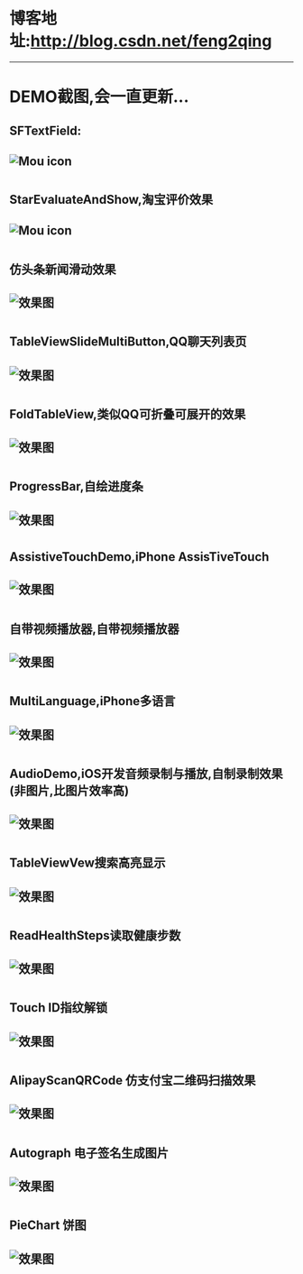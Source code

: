 # 博客地址:http://blog.csdn.net/feng2qing
---
# DEMO截图,会一直更新...
## SFTextField:
## ![Mou icon](http://g.recordit.co/G9tZ942Z3Z.gif)

# 

## StarEvaluateAndShow,淘宝评价效果
## ![Mou icon](http://g.recordit.co/BlBxvnRKN1.gif)

# 

## 仿头条新闻滑动效果
## ![效果图](http://g.recordit.co/atDBaJBUmQ.gif)

# 

## TableViewSlideMultiButton,QQ聊天列表页
## ![效果图](http://g.recordit.co/oDJjUKuiD8.gif)

# 

## FoldTableView,类似QQ可折叠可展开的效果
## ![效果图](http://g.recordit.co/u4qHqoRQRR.gif)


# 

## ProgressBar,自绘进度条
## ![效果图](http://g.recordit.co/WxEr0TNu8d.gif)

# 

## AssistiveTouchDemo,iPhone AssisTiveTouch
## ![效果图](http://g.recordit.co/4BdzxEi5lh.gif)


# 

## 自带视频播放器,自带视频播放器
## ![效果图](http://g.recordit.co/9R2Aiv7iid.gif)

# 

## MultiLanguage,iPhone多语言
## ![效果图](http://g.recordit.co/wqjC90zKCI.gif)

# 

## AudioDemo,iOS开发音频录制与播放,自制录制效果(非图片,比图片效率高)
## ![效果图](http://g.recordit.co/HL36vWu3ID.gif)

# 

## TableViewVew搜索高亮显示
## ![效果图](http://g.recordit.co/Fq3m5PI4wE.gif)

# 

## ReadHealthSteps读取健康步数
## ![效果图](http://g.recordit.co/LvsPFn9UeE.gif)

# 

## Touch ID指纹解锁
## ![效果图](http://g.recordit.co/zkisGNY6Tz.gif)

# 

## AlipayScanQRCode 仿支付宝二维码扫描效果
## ![效果图](http://g.recordit.co/vVSYycCDMd.gif)

# 

## Autograph 电子签名生成图片
## ![效果图](http://g.recordit.co/V7jnKVOvDt.gif)

#

## PieChart 饼图
## ![效果图](http://g.recordit.co/2jsZk9DqWp.gif)